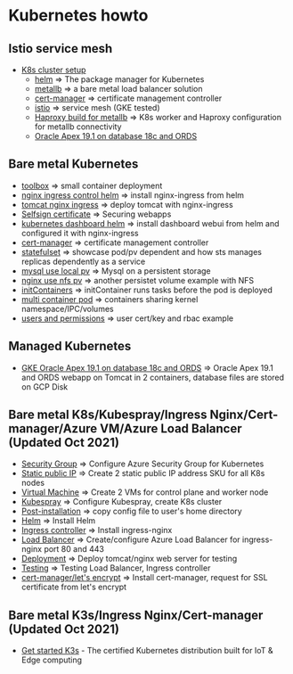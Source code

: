 # Kubernetes howto

## Istio service mesh
* [K8s cluster setup](https://github.com/henryliu18/kubernetes-poc/tree/master/tasks/K8s-cluster-setup)
  - [helm](https://github.com/henryliu18/kubernetes-poc/tree/master/tasks/helm) => The package manager for Kubernetes
  - [metallb](https://github.com/henryliu18/kubernetes-poc/tree/master/tasks/metallb) => a bare metal load balancer solution
  - [cert-manager](https://github.com/henryliu18/kubernetes-poc/tree/master/tasks/cert-manager-helm) => certificate management controller
  - [istio](https://github.com/henryliu18/kubernetes-poc/tree/master/tasks/istio) => service mesh (GKE tested)
  - [Haproxy build for metallb](https://github.com/henryliu18/kubernetes-poc/tree/master/tasks/Haproxy-build-for-metallb) => K8s worker and Haproxy configuration for metallb connectivity
  - [Oracle Apex 19.1 on database 18c and ORDS](https://github.com/henryliu18/kubernetes-poc/tree/master/tasks/apex19-ords-local-pv)

## Bare metal Kubernetes
- [toolbox](https://github.com/henryliu18/kubernetes-poc/tree/master/tasks/toolbox) => small container deployment
- [nginx ingress control helm](https://github.com/henryliu18/kubernetes-poc/tree/master/tasks/ingress-control-helm) => install nginx-ingress from helm
- [tomcat nginx ingress](https://github.com/henryliu18/kubernetes-poc/tree/master/tasks/tomcat-ingress) => deploy tomcat with nginx-ingress
- [Selfsign certificate](https://github.com/henryliu18/kubernetes-poc/tree/master/tasks/Selfsigned-cert) => Securing webapps
- [kubernetes dashboard helm](https://github.com/henryliu18/kubernetes-poc/tree/master/tasks/kubernetes-dashboard-helm) => install dashboard webui from helm and configured it with nginx-ingress
- [cert-manager](https://github.com/henryliu18/kubernetes-poc/tree/master/tasks/cert-manager-helm) => certificate management controller
- [statefulset](https://github.com/henryliu18/kubernetes-poc/tree/master/tasks/statefulset) => showcase pod/pv dependent and how sts manages replicas dependently as a service
- [mysql use local pv](https://github.com/henryliu18/kubernetes-poc/tree/master/tasks/mysql-use-local-pv) => Mysql on a persistent storage
- [nginx use nfs pv](https://github.com/henryliu18/kubernetes-poc/tree/master/tasks/nginx-use-nfs-pv) => another persistet volume example with NFS
- [initContainers](https://github.com/henryliu18/kubernetes-poc/tree/master/tasks/initContainers) => initContainer runs tasks before the pod is deployed
- [multi container pod](https://github.com/henryliu18/kubernetes-poc/tree/master/tasks/multi-container-pod) => containers sharing kernel namespace/IPC/volumes
- [users and permissions](https://github.com/henryliu18/kubernetes-howto/blob/master/tasks/rbac/user-role-rolebinding.md) => user cert/key and rbac example

## Managed Kubernetes
* [GKE Oracle Apex 19.1 on database 18c and ORDS](https://github.com/henryliu18/kubernetes-poc/tree/master/tasks/GKE-apex19-ords-pvc) => Oracle Apex 19.1 and ORDS webapp on Tomcat in 2 containers, database files are stored on GCP Disk

## Bare metal K8s/Kubespray/Ingress Nginx/Cert-manager/Azure VM/Azure Load Balancer (Updated Oct 2021)
- [Security Group](https://github.com/henryliu18/kubernetes-poc/blob/master/tasks/azure/security-group.md) => Configure Azure Security Group for Kubernetes
- [Static public IP](https://github.com/henryliu18/kubernetes-poc/blob/master/tasks/azure/public-static-ip-address.md) => Create 2 static public IP address SKU for all K8s nodes
- [Virtual Machine](https://github.com/henryliu18/kubernetes-poc/blob/master/tasks/azure/create-vm.md) => Create 2 VMs for control plane and worker node
- [Kubespray](https://github.com/henryliu18/kubernetes-poc/blob/master/tasks/K8s-cluster-setup/K8s-Kubespray.md) => Configure Kubespray, create K8s cluster
- [Post-installation](https://github.com/henryliu18/kubernetes-poc/blob/master/tasks/config/post-installation.md) => copy config file to user's home directory
- [Helm](https://github.com/henryliu18/kubernetes-poc/blob/master/tasks/helm/README.md) => Install Helm
- [Ingress controller](https://github.com/henryliu18/kubernetes-poc/blob/master/tasks/ingress-controller/ingress-nginx.md) => Install ingress-nginx
- [Load Balancer](https://github.com/henryliu18/kubernetes-poc/blob/master/tasks/azure/load-balancer.md) => Create/configure Azure Load Balancer for ingress-nginx port 80 and 443
- [Deployment](https://github.com/henryliu18/kubernetes-poc/tree/master/tasks/tomcat-ingress) => Deploy tomcat/nginx web server for testing
- [Testing](https://github.com/henryliu18/kubernetes-poc/blob/master/tasks/azure/testing.md) => Testing Load Balancer, Ingress controller
- [cert-manager/let's encrypt](https://github.com/henryliu18/kubernetes-poc/blob/master/tasks/cert-manager-helm/README.md) => Install cert-manager, request for SSL certificate from let's encrypt

## Bare metal K3s/Ingress Nginx/Cert-manager (Updated Oct 2021)
- [Get started K3s](https://github.com/henryliu18/kubernetes-howto/blob/master/tasks/k3s/readme.md) - The certified Kubernetes distribution built for IoT & Edge computing
